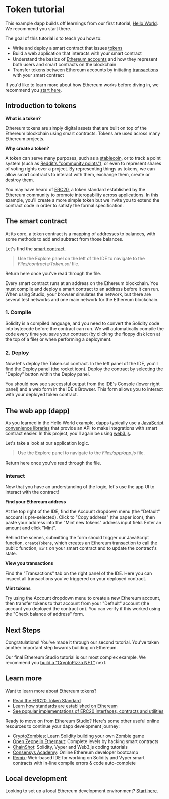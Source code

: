 # Token tutorial

This example dapp builds off learnings from our first tutorial, [Hello World](https://studio.ethereum.org/). We recommend you start there.

The goal of this tutorial is to teach you how to:

-   Write and deploy a smart contract that issues [tokens](https://docs.openzeppelin.com/contracts/2.x/tokens)
-   Build a web application that interacts with your smart contract
-   Understand the basics of [Ethereum accounts](https://ethereum.org/whitepaper/#ethereum-accounts) and how they represent both users and smart contracts on the blockchain
-   Transfer tokens between Ethereum accounts by initiating [transactions](https://ethereum.org/whitepaper/#messages-and-transactions) with your smart contract

If you'd like to learn more about how Ethereum works before diving in, we recommend you [start here](https://ethereum.org/learn/).

## Introduction to tokens

**What is a token?**

Ethereum tokens are simply digital assets that are built on top of the Ethereum blockchain using smart contracts. Tokens are used across many Ethereum projects.

**Why create a token?**

A token can serve many purposes,
such as a [stablecoin](https://www.investopedia.com/terms/s/stablecoin.asp),
or to track a point system (such as [Reddit's "community points"](https://www.reddit.com/community-points/)),
or even to represent shares of voting rights over a project. By representing things as tokens, we can allow smart contracts to interact with them, exchange them, create or destroy them.

You may have heard of [ERC20](https://docs.openzeppelin.com/contracts/2.x/erc20), a token standard established by the Ethereum community to promote interopability across applications.
In this example, you'll create a more simple token but we invite you to extend the contract code in order to satisfy the formal specification.

## The smart contract

At its core, a token contract is a mapping of addresses to balances, with some methods to add and subtract from those balances.

Let's find the [smart contract](https://ethereum.org/learn/#smart-contracts).

> Use the Explore panel on the left of the IDE to navigate to the _Files/contracts/Token.sol_ file.

Return here once you've read through the file.

Every smart contract runs at an address on the Ethereum blockchain. You must compile and deploy a smart contract to an address before it can run. When using Studio, your browser simulates the network, but there are several test networks and one main network for the Ethereum blockchain.

### 1. Compile

Solidity is a compiled language, and you need to convert the Solidity code into bytecode before the contract can run. We will automatically compile the code every time you save your contract (by clicking the floppy disk icon at the top of a file) or when performing a deployment.

### 2. Deploy

Now let's deploy the Token.sol contract. In the left panel of the IDE, you'll find the Deploy panel (the rocket icon). Deploy the contract by selecting the "Deploy" button within the Deploy panel.

You should now see successful output from the IDE's Console (lower right panel) and a web form in the IDE's Browser. This form allows you to interact with your deployed token contract.

## The web app (dapp)

As you learned in the Hello World example, dapps typically use a [JavaScript convenience libraries](https://ethereum.org/developers/#frontend-javascript-apis) that provide an API to make integrations with smart contract easier. In this project, you'll again be using [web3.js](https://web3js.readthedocs.io/en/v1.2.8/).

Let's take a look at our application logic.

> Use the Explore panel to navigate to the _Files/app/app.js_ file.

Return here once you've read through the file.

### Interact

Now that you have an understanding of the logic, let's use the app UI to interact with the contract!

**Find your Ethereum address**

At the top right of the IDE, find the Account dropdown menu (the "Default" account is pre-selected). Click to "Copy address" (the paper icon), then paste your address into the "Mint new tokens" address input field. Enter an amount and click "Mint".

Behind the scenes, submitting the form should trigger our JavaScript function, `createTokens`, which creates an Ethereum transaction to call the public function, `mint` on your smart contract and to update the contract's state.

**View you transactions**

Find the "Transactions" tab on the right panel of the IDE. Here you can inspect all transactions you've triggered on your deployed contract.

**Mint tokens**

Try using the Account dropdown menu to create a new Ethereum account, then transfer tokens to that account from your "Default" account (the account you deployed the contract on). You can verify if this worked using the "Check balance of address" form.

## Next Steps

Congratulations! You've made it through our second tutorial. You've taken another important step towards building on Ethereum.

Our final Ethereum Studio tutorial is our most complex example. We recommend you [build a "CryptoPizza NFT"](https://studio.ethereum.org/) next.

## Learn more

Want to learn more about Ethereum tokens?

-   [Read the ERC20 Token Standard](https://eips.ethereum.org/EIPS/eip-20)
-   [Learn how standards are established on Ethereum](https://ethereum.org/developers/#standards)
-   [See popular implementations of ERC20 interfaces, contracts and utilities](https://docs.openzeppelin.com/contracts/2.x/api/token/erc20)

Ready to move on from Ethereum Studio? Here's some other useful online resources to continue your dapp development journey:

-   [CryptoZombies](https://cryptozombies.io/): Learn Solidity building your own Zombie game
-   [Open Zeppelin Ethernaut](https://ethernaut.openzeppelin.com/): Complete levels by hacking smart contracts
-   [ChainShot](https://www.chainshot.com/): Solidity, Vyper and Web3.js coding tutorials
-   [Consensys Academy](https://consensys.net/academy/bootcamp/): Online Ethereum developer bootcamp
-   [Remix](https://remix.ethereum.org/): Web-based IDE for working on Solidity and Vyper smart contracts with in-line compile errors & code auto-complete

## Local development

Looking to set up a local Ethereum development environment? [Start here](https://ethereum.org/developers/#developer-tools).
